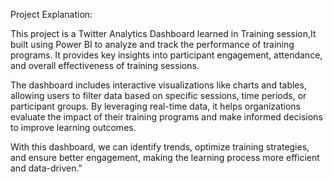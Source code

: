 Project Explanation:

This project is a  Twitter Analytics Dashboard learned in Training session,It built using Power BI to analyze and track the performance of training programs. It provides key insights into participant engagement, attendance, and overall effectiveness of training sessions.  

The dashboard includes interactive visualizations like charts and tables, allowing users to filter data based on specific sessions, time periods, or participant groups. By leveraging real-time data, it helps organizations evaluate the impact of their training programs and make informed decisions to improve learning outcomes.  

With this dashboard, we can identify trends, optimize training strategies, and ensure better engagement, making the learning process more efficient and data-driven."
